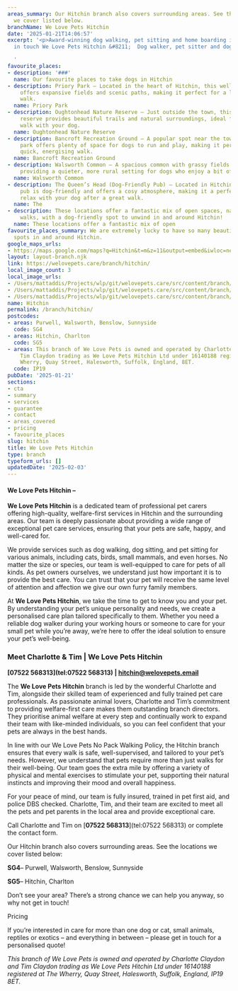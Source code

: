 ```yaml
---
areas_summary: Our Hitchin branch also covers surrounding areas. See the locations
  we cover listed below.
branchName: We Love Pets Hitchin
date: '2025-01-21T14:06:57'
excerpt: '<p>Award-winning dog walking, pet sitting and home boarding in Hitchin Get
  in touch We Love Pets Hitchin &#8211;  Dog walker, pet sitter and dog boarder&hellip;</p>

  '
favourite_places:
- description: '###'
  name: Our favourite places to take dogs in Hitchin
- description: Priory Park – Located in the heart of Hitchin, this well-loved park
    offers expansive fields and scenic paths, making it perfect for a leisurely dog
    walk.
  name: Priory Park
- description: Oughtonhead Nature Reserve – Just outside the town, this peaceful nature
    reserve provides beautiful trails and natural surroundings, ideal for a more tranquil
    walk with your dog.
  name: Oughtonhead Nature Reserve
- description: Bancroft Recreation Ground – A popular spot near the town centre, this
    park offers plenty of space for dogs to run and play, making it perfect for a
    quick, energising walk.
  name: Bancroft Recreation Ground
- description: Walsworth Common – A spacious common with grassy fields and woodlands,
    providing a quieter, more rural setting for dogs who enjoy a bit of exploration.
  name: Walsworth Common
- description: The Queen’s Head (Dog-Friendly Pub) – Located in Hitchin, this welcoming
    pub is dog-friendly and offers a cosy atmosphere, making it a perfect place to
    relax with your dog after a great walk.
  name: The
- description: These locations offer a fantastic mix of open spaces, nature, and relaxing
    walks, with a dog-friendly spot to unwind in and around Hitchin!
  name: These locations offer a fantastic mix of open
favourite_places_summary: We are extremely lucky to have so many beautiful dog walking
  spots in and around Hitchin.
google_maps_urls:
- https://maps.google.com/maps?q=Hitchin&t=m&z=11&output=embed&iwloc=near
layout: layout-branch.njk
link: https://welovepets.care/branch/hitchin/
local_image_count: 3
local_image_urls:
- /Users/mattaddis/Projects/wlp/git/welovepets.care/src/content/branch/images/hitchin/20241015_152035032_iOS-scaled.jpg
- /Users/mattaddis/Projects/wlp/git/welovepets.care/src/content/branch/images/hitchin/20241015_152134735_iOS-1024x768.jpg
- /Users/mattaddis/Projects/wlp/git/welovepets.care/src/content/branch/images/hitchin/Charlotte-from-Stevenage.jpg
name: Hitchin
permalink: /branch/hitchin/
postcodes:
- areas: Purwell, Walsworth, Benslow, Sunnyside
  code: SG4
- areas: Hitchin, Charlton
  code: SG5
- areas: This branch of We Love Pets is owned and operated by Charlotte Claydon and
    Tim Claydon trading as We Love Pets Hitchin Ltd under 16140188 registered at The
    Wherry, Quay Street, Halesworth, Suffolk, England, 8ET.
  code: IP19
pubDate: '2025-01-21'
sections:
- cta
- summary
- services
- guarantee
- contact
- areas_covered
- pricing
- favourite_places
slug: hitchin
title: We Love Pets Hitchin
type: branch
typeform_urls: []
updatedDate: '2025-02-03'
---
```


#### **We Love Pets Hitchin –**

**We Love Pets Hitchin** is a dedicated team of professional pet carers offering high-quality, welfare-first services in Hitchin and the surrounding areas. Our team is deeply passionate about providing a wide range of exceptional pet care services, ensuring that your pets are safe, happy, and well-cared for.

We provide services such as dog walking, dog sitting, and pet sitting for various animals, including cats, birds, small mammals, and even horses. No matter the size or species, our team is well-equipped to care for pets of all kinds. As pet owners ourselves, we understand just how important it is to provide the best care. You can trust that your pet will receive the same level of attention and affection we give our own furry family members.

At **We Love Pets Hitchin**, we take the time to get to know you and your pet. By understanding your pet’s unique personality and needs, we create a personalised care plan tailored specifically to them. Whether you need a reliable dog walker during your working hours or someone to care for your small pet while you’re away, we’re here to offer the ideal solution to ensure your pet’s well-being.

### **Meet Charlotte & Tim | We Love Pets Hitchin**

**[07522 568313](tel:07522 568313) | [hitchin@welovepets.email](mailto:hitchin@welovepets.email)**

The **We Love Pets Hitchin** branch is led by the wonderful Charlotte and Tim, alongside their skilled team of experienced and fully trained pet care professionals. As passionate animal lovers, Charlotte and Tim’s commitment to providing welfare-first care makes them outstanding branch directors. They prioritise animal welfare at every step and continually work to expand their team with like-minded individuals, so you can feel confident that your pets are always in the best hands.

In line with our We Love Pets No Pack Walking Policy, the Hitchin branch ensures that every walk is safe, well-supervised, and tailored to your pet’s needs. However, we understand that pets require more than just walks for their well-being. Our team goes the extra mile by offering a variety of physical and mental exercises to stimulate your pet, supporting their natural instincts and improving their mood and overall happiness.

For your peace of mind, our team is fully insured, trained in pet first aid, and police DBS checked. Charlotte, Tim, and their team are excited to meet all the pets and pet parents in the local area and provide exceptional care.

Call Charlotte and Tim on [**07522 568313**](tel:07522 568313) or complete the contact form.

Our Hitchin branch also covers surrounding areas. See the locations we cover listed below:

**SG4**– Purwell, Walsworth, Benslow, Sunnyside

**SG5**– Hitchin, Charlton

Don’t see your area? There’s a strong chance we can help you anyway, so why not get in touch!

Pricing

If you’re interested in care for more than one dog or cat, small animals, reptiles or exotics – and everything in between – please get in touch for a personalised quote!

*This branch of We Love Pets is owned and operated by Charlotte Claydon and Tim Claydon trading as We Love Pets Hitchin Ltd under 16140188 registered at The Wherry, Quay Street, Halesworth, Suffolk, England, IP19 8ET.*

